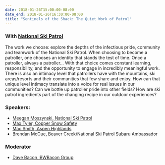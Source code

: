 ```yaml
---
date: 2018-01-26T15:00:00-08:00
date_end: 2018-01-26T16:30:00-08:00
title: "Sentinels of the Shack: The Quiet Work of Patrol"
---
```


### With [National Ski Patrol](https://www.nsp.org/)

The work we choose: explore the depths of the infectious pride, community and teamwork of the National Ski Patrol. When choosing to become a patroller, one chooses an identity that stands the test of time.  Once a patroller, always a patroller...  With that choice comes constant learning, responsibility, and the opportunity to engage in incredibly meaningful work. There is also an intimacy level that patrollers have with the mountains, ski areas/resorts and their communities that few share and enjoy. How can that unique level intimacy translate into a voice for real issues in our communities? Can we bottle up patroller pride into other fields?  How are ski patrol ingredients part of the changing recipe in our outdoor experiences?

### Speakers:
- [Meegan Moszynski, National Ski Patrol](https://www.nsp.org/)
- [Max Tyler, Copper Snow Safety](http://www.coppercolorado.com/)
- [Mac Smith, Aspen Highlands](https://www.aspensnowmass.com/our-mountains/aspen-highlands)
- Brendan McCue, Beaver Creek/National Ski Patrol Subaru Ambassador

### Moderator
- [Dave Bacon, BWBacon Group](http://www.bwbacon.com/)

